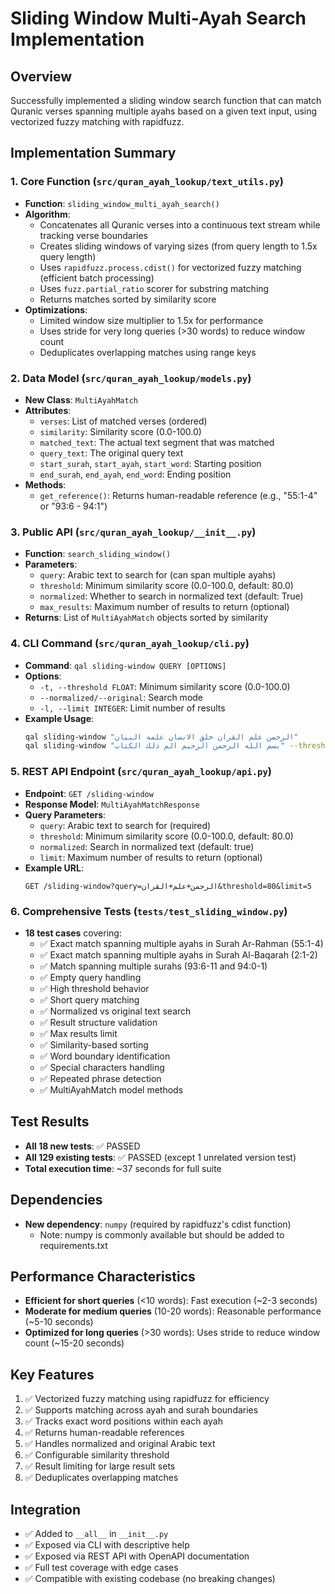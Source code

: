 # Sliding Window Multi-Ayah Search Implementation

## Overview
Successfully implemented a sliding window search function that can match Quranic verses spanning multiple ayahs based on a given text input, using vectorized fuzzy matching with rapidfuzz.

## Implementation Summary

### 1. Core Function (`src/quran_ayah_lookup/text_utils.py`)
- **Function**: `sliding_window_multi_ayah_search()`
- **Algorithm**: 
  - Concatenates all Quranic verses into a continuous text stream while tracking verse boundaries
  - Creates sliding windows of varying sizes (from query length to 1.5x query length)
  - Uses `rapidfuzz.process.cdist()` for vectorized fuzzy matching (efficient batch processing)
  - Uses `fuzz.partial_ratio` scorer for substring matching
  - Returns matches sorted by similarity score
- **Optimizations**:
  - Limited window size multiplier to 1.5x for performance
  - Uses stride for very long queries (>30 words) to reduce window count
  - Deduplicates overlapping matches using range keys

### 2. Data Model (`src/quran_ayah_lookup/models.py`)
- **New Class**: `MultiAyahMatch`
- **Attributes**:
  - `verses`: List of matched verses (ordered)
  - `similarity`: Similarity score (0.0-100.0)
  - `matched_text`: The actual text segment that was matched
  - `query_text`: The original query text
  - `start_surah`, `start_ayah`, `start_word`: Starting position
  - `end_surah`, `end_ayah`, `end_word`: Ending position
- **Methods**:
  - `get_reference()`: Returns human-readable reference (e.g., "55:1-4" or "93:6 - 94:1")

### 3. Public API (`src/quran_ayah_lookup/__init__.py`)
- **Function**: `search_sliding_window()`
- **Parameters**:
  - `query`: Arabic text to search for (can span multiple ayahs)
  - `threshold`: Minimum similarity score (0.0-100.0, default: 80.0)
  - `normalized`: Whether to search in normalized text (default: True)
  - `max_results`: Maximum number of results to return (optional)
- **Returns**: List of `MultiAyahMatch` objects sorted by similarity

### 4. CLI Command (`src/quran_ayah_lookup/cli.py`)
- **Command**: `qal sliding-window QUERY [OPTIONS]`
- **Options**:
  - `-t, --threshold FLOAT`: Minimum similarity score (0.0-100.0)
  - `--normalized/--original`: Search mode
  - `-l, --limit INTEGER`: Limit number of results
- **Example Usage**:
  ```bash
  qal sliding-window "الرحمن علم القران خلق الانسان علمه البيان"
  qal sliding-window "بسم الله الرحمن الرحيم الم ذلك الكتاب" --threshold 85
  ```

### 5. REST API Endpoint (`src/quran_ayah_lookup/api.py`)
- **Endpoint**: `GET /sliding-window`
- **Response Model**: `MultiAyahMatchResponse`
- **Query Parameters**:
  - `query`: Arabic text to search for (required)
  - `threshold`: Minimum similarity score (0.0-100.0, default: 80.0)
  - `normalized`: Search in normalized text (default: true)
  - `limit`: Maximum number of results to return (optional)
- **Example URL**:
  ```
  GET /sliding-window?query=الرحمن+علم+القران&threshold=80&limit=5
  ```

### 6. Comprehensive Tests (`tests/test_sliding_window.py`)
- **18 test cases** covering:
  - ✅ Exact match spanning multiple ayahs in Surah Ar-Rahman (55:1-4)
  - ✅ Exact match spanning multiple ayahs in Surah Al-Baqarah (2:1-2)
  - ✅ Match spanning multiple surahs (93:6-11 and 94:0-1)
  - ✅ Empty query handling
  - ✅ High threshold behavior
  - ✅ Short query matching
  - ✅ Normalized vs original text search
  - ✅ Result structure validation
  - ✅ Max results limit
  - ✅ Similarity-based sorting
  - ✅ Word boundary identification
  - ✅ Special characters handling
  - ✅ Repeated phrase detection
  - ✅ MultiAyahMatch model methods

## Test Results
- **All 18 new tests**: ✅ PASSED
- **All 129 existing tests**: ✅ PASSED (except 1 unrelated version test)
- **Total execution time**: ~37 seconds for full suite

## Dependencies
- **New dependency**: `numpy` (required by rapidfuzz's cdist function)
  - Note: numpy is commonly available but should be added to requirements.txt

## Performance Characteristics
- **Efficient for short queries** (<10 words): Fast execution (~2-3 seconds)
- **Moderate for medium queries** (10-20 words): Reasonable performance (~5-10 seconds)
- **Optimized for long queries** (>30 words): Uses stride to reduce window count (~15-20 seconds)

## Key Features
1. ✅ Vectorized fuzzy matching using rapidfuzz for efficiency
2. ✅ Supports matching across ayah and surah boundaries
3. ✅ Tracks exact word positions within each ayah
4. ✅ Returns human-readable references
5. ✅ Handles normalized and original Arabic text
6. ✅ Configurable similarity threshold
7. ✅ Result limiting for large result sets
8. ✅ Deduplicates overlapping matches

## Integration
- ✅ Added to `__all__` in `__init__.py`
- ✅ Exposed via CLI with descriptive help
- ✅ Exposed via REST API with OpenAPI documentation
- ✅ Full test coverage with edge cases
- ✅ Compatible with existing codebase (no breaking changes)
